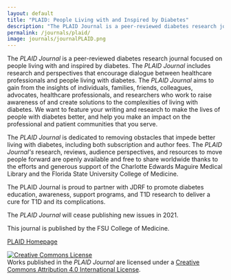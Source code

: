 ```yaml
---
layout: default
title: "PLAID: People Living with and Inspired by Diabetes"
description: "The PLAID Journal is a peer-reviewed diabetes research journal focused on people living with and inspired by diabetes."
permalink: /journals/plaid/
image: journals/journalPLAID.png
---
```


The *PLAID Journal* is a peer-reviewed diabetes research journal focused on people living with and inspired by diabetes. The *PLAID Journal* includes research and perspectives that encourage dialogue between healthcare professionals and people living with diabetes. The *PLAID Journal* aims to gain from the insights of individuals, families, friends, colleagues, advocates, healthcare professionals, and researchers who work to raise awareness of and create solutions to the complexities of living with diabetes. We want to feature your writing and research to make the lives of people with diabetes better, and help you make an impact on the professional and patient communities that you serve. 

The *PLAID Journal* is dedicated to removing obstacles that impede better living with diabetes, including both subscription and author fees. The *PLAID Journal's* research, reviews, audience perspectives, and resources to move people forward are openly available and free to share worldwide thanks to the efforts and generous support of the Charlotte Edwards Maguire Medical Library and the Florida State University College of Medicine.

The PLAID Journal is proud to partner with JDRF to promote diabetes education, awareness, support programs, and T1D research to deliver a cure for T1D and its complications.

The *PLAID Journal* will cease publishing new issues in 2021.

This journal is published by the FSU College of Medicine.

<a href="https://theplaidjournal.com/index.php/CoM" target="_blank">PLAID Homepage</a>

<a rel="license" href="http://creativecommons.org/licenses/by/4.0/"><img alt="Creative Commons License" style="border-width:0" src="https://i.creativecommons.org/l/by/4.0/88x31.png" /></a><br />Works published in the *PLAID Journal* are licensed under a <a rel="license" href="http://creativecommons.org/licenses/by/4.0/">Creative Commons Attribution 4.0 International License</a>.

